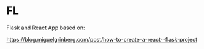 # FL

Flask and React App based on:

https://blog.miguelgrinberg.com/post/how-to-create-a-react--flask-project

